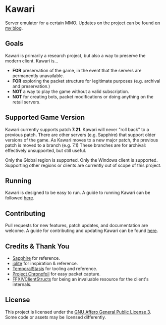 # Kawari

Server emulator for a certain MMO. Updates on the project can be found [on my blog](https://redstrate.com/blog/series/kawari-progress-report/).

## Goals

Kawari is primarily a research project, but also a way to preserve the modern client. Kawari is...
* **FOR** preservation of the game, in the event that the servers are permanently unavailable.
* **FOR** exploring the packet structure for legitimate purposes (e.g. archival and preservation.)
* **NOT** a way to play the game without a valid subscription.
* **NOT** for creating bots, packet modifications or doing anything on the retail servers.

## Supported Game Version

Kawari currently supports patch **7.21**. Kawari will never "roll back" to a previous patch. There are other servers (e.g. Sapphire) that support older versions of the game. As Kawari moves to a new major patch, the previous patch is moved to a branch (e.g. 7.1) These branches are for archival: effectively unsupported, but still useful.

Only the Global region is supported. Only the Windows client is supported. Supporting other regions or clients are currently out of scope of this project.

## Running

Kawari is designed to be easy to run. A guide to running Kawari can be followed [here](USAGE.md).

## Contributing

Pull requests for new features, patch updates, and documentation are welcome. A guide for contributing and updating Kawari can be found [here](CONTRIBUTING.md).

## Credits & Thank You

* [Sapphire](https://github.com/SapphireServer/Sapphire) for reference.
* [iolite](https://github.com/0xbbadbeef/iolite) for inspiration & reference.
* [TemporalStasis](https://github.com/NotNite/TemporalStasis) for tooling and reference.
* [Project Chronofoil](https://github.com/ProjectChronofoil/) for easy packet capture.
* [FFXIVClientStructs](https://github.com/aers/FFXIVClientStructs/) for being an invaluable resource for the client's internals.

## License

This project is licensed under the [GNU Affero General Public License 3](https://github.com/redstrate/Kawari/blob/master/LICENSE). Some code or assets may be licensed differently.
